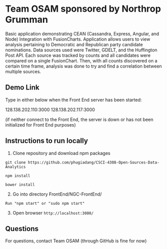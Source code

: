 # Team OSAM sponsored by Northrop Grumman
Basic application demonstrating CEAN (Cassandra, Express, Angular, and Node) Integration with FusionCharts. Application allows users to view analysis pertaining to Democratic and Republican party candidate nominations. Data sources used were Twitter, GDELT, and the Huffington Post API. Each source was tracked by counts and all candidates were compared on a single FusionChart. Then, with all counts discovered on a certain time frame, analysis was done to try and find a correlation between multiple sources.  

## Demo Link
Type in either below when the Front End server has been started:

128.138.202.110:3000
128.138.202.117:3000

(if neither connect to the Front End, the server is down or has not been initialized for Front End purposes)

## Instructions to run locally

1) Clone repository and download npm packages

```
git clone https://github.com/phugiadang/CSCI-4308-Open-Sources-Data-Analytics

npm install

bower install
```

2) Go into directory FrontEnd/NGC-FrontEnd/

````
Run "npm start" or "sudo npm start"

````

3) Open browser `http://localhost:3000/`

## Questions

For questions, contact Team OSAM (through GitHub is fine for now)
